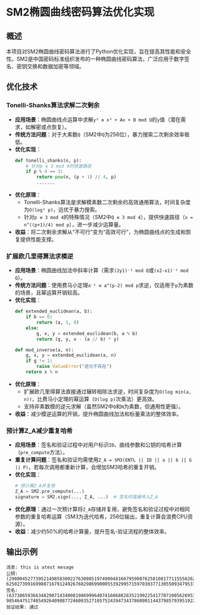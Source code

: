 # SM2椭圆曲线密码算法优化实现


## 概述

本项目对SM2椭圆曲线密码算法进行了Python优化实现，旨在提高其性能和安全性。SM2是中国密码标准组织发布的一种椭圆曲线密码算法，广泛应用于数字签名、密钥交换和数据加密等领域。



## 优化技术
### Tonelli-Shanks算法求解二次剩余
- **应用场景**：椭圆曲线点运算中求解`y² ≡ x³ + Ax + B mod Q`的`y`值（潜在需求，如解密或点恢复）。
- **传统方法问题**：对于大素数`Q`（SM2中`Q`为256位），暴力搜索二次剩余效率极低。
- **优化实现**：
  ```python
  def tonelli_shanks(n, p):
      # 针对p ≡ 3 mod 4的快速路径
      if p % 4 == 3:
          return pow(n, (p + 1) // 4, p)
          .......
  ```
- **优化原理**：
  - Tonelli-Shanks算法是求解模素数二次剩余的高效通用算法，时间复杂度为`O(log² p)`，远优于暴力搜索。
  - 针对`p ≡ 3 mod 4`的特殊情况（SM2中`Q ≡ 3 mod 4`），提供快速路径（`x = n^((p+1)/4) mod p`），进一步减少运算量。
- **收益**：将二次剩余求解从“不可行”变为“高效可行”，为椭圆曲线点的生成和恢复提供性能支撑。


### 扩展欧几里得算法求模逆
- **应用场景**：椭圆曲线加法中斜率计算（需求`(2y1)⁻¹ mod Q`或`(x2-x1)⁻¹ mod Q`）。
- **传统方法问题**：使用费马小定理`a⁻¹ ≡ a^(p-2) mod p`求逆，仅适用于`p`为素数的场景，且幂运算开销较高。
- **优化实现**：
  ```python
  def extended_euclidean(a, b):
      if b == 0:
          return (a, 1, 0)
      else:
          g, x, y = extended_euclidean(b, a % b)
          return (g, y, x - (a // b) * y)
  
  def mod_inverse(a, n):
      g, x, y = extended_euclidean(a, n)
      if g != 1:
          raise ValueError("逆元不存在")
      return x % n
  ```
- **优化原理**：
  - 扩展欧几里得算法直接通过辗转相除法求逆，时间复杂度为`O(log min(a, n))`，比费马小定理的幂运算（`O(log p)`次乘法）更高效。
  - 支持非素数模的逆元求解（虽然SM2中`Q`和`N`为素数，但通用性更强）。
- **收益**：减少模逆运算的开销，提升椭圆曲线加法和标量乘法的整体效率。


### 预计算Z_A减少重复哈希
- **应用场景**：签名和验证过程中对用户标识`ID`、曲线参数和公钥的哈希计算（`pre_compute`方法）。
- **重复计算问题**：签名和验证均需使用`Z_A = SM3(ENTL || ID || a || b || G || P)`，若每次调用都重新计算，会增加SM3哈希的重复开销。
- **优化实现**：
  ```python
  # 预计算Z_A并复用
  Z_A = SM2.pre_compute(...)
  signature = SM2.sign(..., Z_A, ...)  # 签名时直接传入Z_A
  ```
- **优化原理**：通过一次预计算将`Z_A`存储并复用，避免签名和验证过程中对相同参数的重复哈希运算（SM3为迭代哈希，256位输出，重复计算会浪费CPU资源）。
- **收益**：减少约50%的哈希计算量，提升签名-验证流程的整体效率。

## 输出示例

```
消息: this is atest mesage
公钥: (29800452773952149858300227630805197490048166795908762581081771155562628065213, 62502739916998871679124926768298699000553929957159703037713055093479537812962)
签名: (63738659366348290714340081986999640741606882835219922541770710056269532042897, 98546475174854926409887724600352710575243947343786090114437985793951922755381)
验证结果: 通过
```